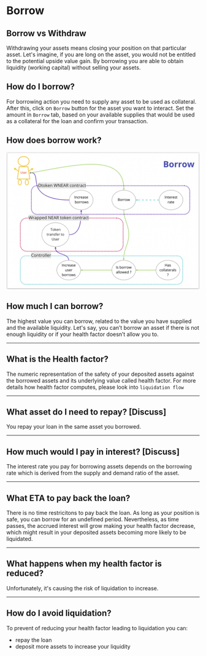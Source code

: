 # Borrow

## Borrow vs Withdraw

Withdrawing your assets means closing your position on that particular asset. Let's imagine, if you are long on the asset, you would not be entitled to the potential upside value gain. By borrowing you are able to obtain liquidity (working capital) without selling your assets.

## How do I borrow?

For borrowing action you need to supply any asset to be used as collateral. After this, click on `Borrow` button for the asset you want to interact. Set the amount in `Borrow` tab, based on your available supplies that would be used as a collateral for the loan and confirm your transaction.

## How does borrow work?

![](../.gitbook/assets/borrow.png)

## How much I can borrow?

The highest value you can borrow, related to the value you have supplied and the available liquidity. Let's say, you can’t borrow an asset if there is not enough liquidity or if your health factor doesn’t allow you to.

***

## What is the Health factor?

The numeric representation of the safety of your deposited assets against the borrowed assets and its underlying value called health factor. For more details how health factor computes, please look into `liquidation flow`

***

## What asset do I need to repay? \[Discuss]

You repay your loan in the same asset you borrowed.

***

## How much would I pay in interest? \[Discuss]

The interest rate you pay for borrowing assets depends on the borrowing rate which is derived from the supply and demand ratio of the asset.

***

## What ETA to pay back the loan?

There is no time restricitons to pay back the loan. As long as your position is safe, you can borrow for an undefined period. Nevertheless, as time passes, the accrued interest will grow making your health factor decrease, which might result in your deposited assets becoming more likely to be liquidated.

***

## What happens when my health factor is reduced?

Unfortunately, it's causing the risk of liquidation to increase.

***

## How do I avoid liquidation?

To prevent of reducing your health factor leading to liquidation you can:

* repay the loan
* deposit more assets to increase your liquidity
